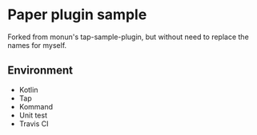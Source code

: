 # Paper plugin sample
Forked from monun's tap-sample-plugin, but without need to replace the names for myself.

## Environment
* Kotlin
* Tap
* Kommand
* Unit test
* Travis CI
